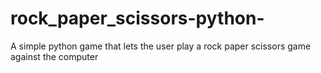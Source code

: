 # rock_paper_scissors-python-
A simple python game that lets the user play a rock paper scissors game against the computer
